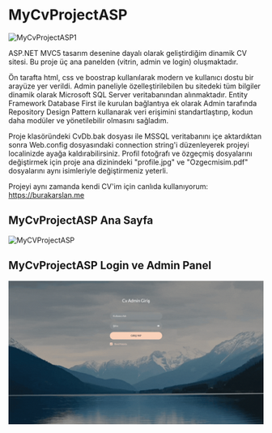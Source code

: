 # MyCvProjectASP

![MyCvProjectASP1](https://github.com/burakarslan0110/MyCvProjectASP/assets/140614856/aeca4bd4-c609-428c-b267-35e1bf24622e)


ASP.NET MVC5 tasarım desenine dayalı olarak geliştirdiğim dinamik CV sitesi. Bu proje üç ana panelden (vitrin, admin ve login) oluşmaktadır. 

Ön tarafta html, css ve boostrap kullanılarak modern ve kullanıcı dostu bir arayüze yer verildi. Admin paneliyle özelleştirilebilen bu sitedeki tüm bilgiler dinamik olarak Microsoft SQL Server veritabanından alınmaktadır. Entity Framework Database First ile kurulan bağlantıya ek olarak Admin tarafında Repository Design Pattern kullanarak veri erişimini standartlaştırıp, kodun daha modüler ve yönetilebilir olmasını sağladım. 

Proje klasöründeki CvDb.bak dosyası ile MSSQL veritabanını içe aktardıktan sonra Web.config dosyasındaki connection string'i düzenleyerek projeyi localinizde ayağa kaldırabilirsiniz. Profil fotoğrafı ve özgeçmiş dosyalarını değiştirmek için proje ana dizinindeki "profile.jpg" ve "Ozgecmisim.pdf" dosyalarını aynı isimleriyle değiştirmeniz yeterli.

Projeyi aynı zamanda kendi CV'im için canlıda kullanıyorum: https://burakarslan.me

## MyCvProjectASP Ana Sayfa
![MyCVProjectASP](MyCVProjectASP.gif)

## MyCvProjectASP Login ve Admin Panel
![Adsız (1200 x 480 piksel)](MyCVProjectASPAdmin.gif)



